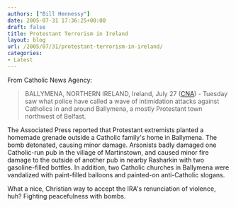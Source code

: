 ```yaml
---
authors: ["Bill Hennessy"]
date: 2005-07-31 17:36:25+00:00
draft: false
title: Protestant Terrorism in Ireland
layout: blog
url: /2005/07/31/protestant-terrorism-in-ireland/
categories:
- Latest
---
```


From Catholic News Agency:



> BALLYMENA, NORTHERN IRELAND, Ireland, July 27 ([CNA](https://www.catholicnewsagency.com/)) - Tuesday saw what police have called a wave of intimidation attacks against Catholics in and around Ballymena, a mostly Protestant town northwest of Belfast.

The Associated Press reported that Protestant extremists planted a homemade grenade outside a Catholic family's home in Ballymena. The bomb detonated, causing minor damage. Arsonists badly damaged one Catholic-run pub in the village of Martinstown, and caused minor fire damage to the outside of another pub in nearby Rasharkin with two gasoline-filled bottles. In addition, two Catholic churches in Ballymena were vandalized with paint-filled balloons and painted-on anti-Catholic slogans.



What a nice, Christian way to accept the IRA's renunciation of violence, huh?  Fighting peacefulness with bombs.



